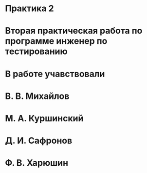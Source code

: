 # Практика 2
# Вторая практическая работа по программе инженер по тестированию
# В работе учавствовали 
# В. В. Михайлов
# М. А. Куршинский
# Д. И. Сафронов
# Ф. В. Харюшин
